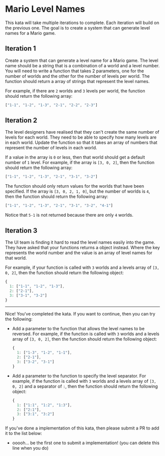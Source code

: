 # Mario Level Names

This kata will take multiple iterations to complete. Each iteration will build on the previous one. The goal is to create a system that can generate level names for a Mario game.

## Iteration 1

Create a system that can generate a level name for a Mario game. The level name should be a string that is a combination of a world and a level number. You will need to write a function that takes 2 parameters, one for the number of worlds and the other for the number of levels per world. The function should return a array of strings that represent the level names.

For example, if there are `2` worlds and `3` levels per world, the function should return the following array:

```javascript
["1-1", "1-2", "1-3", "2-1", "2-2", "2-3"]
```

## Iteration 2

The level designers have realised that they can't create the same number of levels for each world. They need to be able to specify how many levels are in each world. Update the function so that it takes an array of numbers that represent the number of levels in each world.

If a value in the array is `0` or less, then that world should get a default number of `1` level. For example, if the array is `[3, 0, 2]`, then the function should return the following array:

```javascript
["1-1", "1-2", "1-3", "2-1", "3-1", "3-2"]
```

The function should only return values for the worlds that have been specified. If the array is `[3, 0, 2, 1, 0]`, but the number of worlds is `4`, then the function should return the following array:

```javascript
["1-1", "1-2", "1-3", "2-1", "3-1", "3-2", "4-1"]
```

Notice that `5-1` is not returned because there are only `4` worlds.

## Iteration 3

The UI team is finding it hard to read the level names easily into the game. They have asked that your functions returns a object instead. Where the key represents the world number and the value is an array of level names for that world.

For example, if your function is called with `3` worlds and a levels array of `[3, 0, 2]`, then the function should return the following object:

```javascript
{
  1: ["1-1", "1-2", "1-3"],
  2: ["2-1"],
  3: ["3-1", "3-2"]
}
```

---

Nice! You've completed the kata. If you want to continue, then you can try the following:

- Add a parameter to the function that allows the level names to be reversed. For example, if the function is called with `3` worlds and a levels array of `[3, 0, 2]`, then the function should return the following object:

  ```javascript
  {
    1: ["1-3", "1-2", "1-1"],
    2: ["2-1"],
    3: ["3-2", "3-1"]
  }
  ```
- Add a parameter to the function to specify the level separator. For example, if the function is called with `3` worlds and a levels array of `[3, 0, 2]` and a separator of `:`, then the function should return the following object:

  ```javascript
  {
    1: ["1:1", "1:2", "1:3"],
    2: ["2:1"],
    3: ["3:1", "3:2"]
  }
  ```

If you've done a implementation of this kata, then please submit a PR to add it to the list below:

- ooooh... be the first one to submit a implementation! (you can delete this line when you do)
